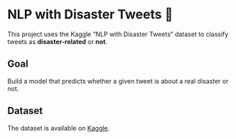 # NLP with Disaster Tweets 🚨

This project uses the Kaggle “NLP with Disaster Tweets” dataset to classify tweets as **disaster-related** or **not**.

## Goal
Build a model that predicts whether a given tweet is about a real disaster or not.

## Dataset
The dataset is available on [Kaggle](https://www.kaggle.com/competitions/nlp-getting-started).
